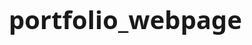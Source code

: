 # portfolio_webpage

<!DOCTYPE html>
<html lang="en">
<head>
    <meta charset="UTF-8">
    <meta name="viewport" content="width=device-width, initial-scale=1.0">
    <title>Aryan Kore - Portfolio</title>
    <link href="https://cdnjs.cloudflare.com/ajax/libs/font-awesome/6.0.0/css/all.min.css" rel="stylesheet">
    <style>
        * {
            margin: 0;
            padding: 0;
            box-sizing: border-box;
            font-family: 'Segoe UI', Tahoma, Geneva, Verdana, sans-serif;
        }

        body {
            line-height: 1.6;
            color: #333;
            background-color: #f5f5f5;
        }

        header {
            background: linear-gradient(135deg, #1e3c72, #2a5298);
            color: white;
            padding: 2rem 0;
            text-align: center;
        }

        .container {
            max-width: 1200px;
            margin: 0 auto;
            padding: 0 2rem;
        }

        .profile-info {
            margin-top: 2rem;
        }

        .profile-info p {
            margin: 0.5rem 0;
        }

        .section {
            background: white;
            padding: 3rem 2rem;
            margin: 2rem 0;
            border-radius: 10px;
            box-shadow: 0 2px 15px rgba(0,0,0,0.1);
        }

        h1 {
            font-size: 2.5rem;
            margin-bottom: 0.5rem;
        }

        h2 {
            color: #1e3c72;
            margin-bottom: 1.5rem;
            font-size: 1.8rem;
        }

        .education-item, .project-item {
            margin-bottom: 2rem;
        }

        .education-item h3, .project-item h3 {
            color: #2a5298;
            margin-bottom: 0.5rem;
        }

        .skills-grid {
            display: grid;
            grid-template-columns: repeat(auto-fit, minmax(150px, 1fr));
            gap: 1rem;
            margin-top: 1rem;
        }

        .skill-item {
            background: #f8f9fa;
            padding: 1rem;
            border-radius: 5px;
            text-align: center;
            transition: transform 0.3s ease;
        }

        .skill-item:hover {
            transform: translateY(-5px);
            background: #e9ecef;
        }

        .contact-info {
            display: flex;
            justify-content: center;
            gap: 2rem;
            margin-top: 1rem;
        }

        .contact-info a {
            color: white;
            text-decoration: none;
            display: flex;
            align-items: center;
            gap: 0.5rem;
        }

        .project-item ul {
            list-style-type: none;
            padding-left: 1rem;
        }

        .project-item li {
            margin-bottom: 0.5rem;
            position: relative;
        }

        .project-item li::before {
            content: "•";
            color: #1e3c72;
            font-weight: bold;
            position: absolute;
            left: -1rem;
        }

        @media (max-width: 768px) {
            .skills-grid {
                grid-template-columns: repeat(2, 1fr);
            }

            .contact-info {
                flex-direction: column;
                align-items: center;
                gap: 1rem;
            }
        }

        #scroll-top {
            position: fixed;
            bottom: 20px;
            right: 20px;
            background: #1e3c72;
            color: white;
            width: 40px;
            height: 40px;
            text-align: center;
            line-height: 40px;
            border-radius: 50%;
            cursor: pointer;
            display: none;
            transition: opacity 0.3s ease;
        }
    </style>
</head>
<body>
    <header>
        <div class="container">
            <h1>Aryan Kore</h1>
            <div class="profile-info">
                <p>Computer Science Engineering Student</p>
                <div class="contact-info">
                    <a href="mailto:korearyan9@gmail.com">
                        <i class="fas fa-envelope"></i> korearyan9@gmail.com
                    </a>
                    <a href="tel:+919082204137">
                        <i class="fas fa-phone"></i> +91 9082204137
                    </a>
                    <a href="#">
                        <i class="fas fa-map-marker-alt"></i> Thane, Maharashtra
                    </a>
                </div>
            </div>
        </div>
    </header>

    <main class="container">
        <section class="section">
            <h2>Education</h2>
            <div class="education-item">
                <h3>Bachelor of Technology in Computer Science and Engineering</h3>
                <p>Symbiosis Institute of Technology, Pune</p>
                <p>CGPA: 7.65</p>
                <p>2022 - 2026</p>
            </div>
            <div class="education-item">
                <h3>XII - Arya Gurukul International Jr. College</h3>
                <p>Percentage: 86.33%</p>
            </div>
            <div class="education-item">
                <h3>X - DAV Public School</h3>
                <p>Percentage: 95.83%</p>
                <p>2007 - 2022</p>
            </div>
        </section>

        <section class="section">
            <h2>Projects</h2>
            <div class="project-item">
                <h3>Sales Prediction using ML algorithms</h3>
                <ul>
                    <li>Developed a reliable and accurate system for forecasting retail sales using machine learning algorithms</li>
                    <li>Utilized XG Boost and Random Forest algorithms</li>
                    <li>Implemented using Python with NumPy, Pandas, Seaborn, and Matplotlib.Pyplot</li>
                    <li>Key outcome: XGboost showed superior accuracy in point predictions compared to Random Forest model</li>
                </ul>
            </div>
            <div class="project-item">
                <h3>Arduino UNO based Automated Parking Sensor</h3>
                <ul>
                    <li>Created an efficient parking system for vehicle management</li>
                    <li>Implemented vehicle type differentiation using IR sensors</li>
                    <li>Used Arduino UNO, IR Sensors, LEDs, and various hardware components</li>
                    <li>Successfully distinguished between two-wheeler and four-wheeler vehicles based on height and length measurements</li>
                </ul>
            </div>
        </section>

        <section class="section">
            <h2>Skills</h2>
            <div class="skills-grid">
                <div class="skill-item">Python</div>
                <div class="skill-item">C</div>
                <div class="skill-item">DSA</div>
                <div class="skill-item">SQL</div>
                <div class="skill-item">HTML</div>
                <div class="skill-item">Problem-solving</div>
                <div class="skill-item">Creativity</div>
                <div class="skill-item">Time Management</div>
                <div class="skill-item">Eye for Detail</div>
                <div class="skill-item">Leadership</div>
            </div>
        </section>
    </main>

    <div id="scroll-top">
        <i class="fas fa-arrow-up"></i>
    </div>

    <script>
        // Scroll to top button functionality
        const scrollButton = document.getElementById('scroll-top');
        
        window.onscroll = function() {
            if (document.body.scrollTop > 20 || document.documentElement.scrollTop > 20) {
                scrollButton.style.display = "block";
            } else {
                scrollButton.style.display = "none";
            }
        };

        scrollButton.addEventListener('click', function() {
            window.scrollTo({
                top: 0,
                behavior: 'smooth'
            });
        });

        // Add smooth scroll to all links
        document.querySelectorAll('a[href^="#"]').forEach(anchor => {
            anchor.addEventListener('click', function(e) {
                e.preventDefault();
                document.querySelector(this.getAttribute('href')).scrollIntoView({
                    behavior: 'smooth'
                });
            });
        });
    </script>
</body>
</html>
